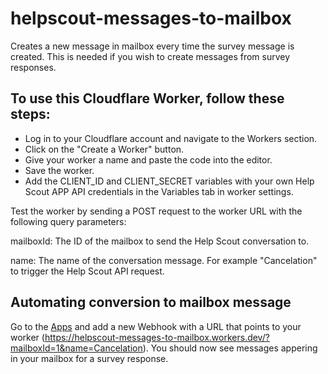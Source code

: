 # helpscout-messages-to-mailbox
Creates a new message in mailbox every time the survey message is created. This is needed if you wish to create messages from survey responses.

## To use this Cloudflare Worker, follow these steps:

- Log in to your Cloudflare account and navigate to the Workers section.
- Click on the "Create a Worker" button.
- Give your worker a name and paste the code into the editor.
- Save the worker.
- Add the CLIENT_ID and CLIENT_SECRET variables with your own Help Scout APP API credentials in the Variables tab in worker settings.

Test the worker by sending a POST request to the worker URL with the following query parameters:

mailboxId: The ID of the mailbox to send the Help Scout conversation to.

name: The name of the conversation message. For example "Cancelation" to trigger the Help Scout API request.

## Automating conversion to mailbox message

Go to the [Apps](https://secure.helpscout.net/apps/webhooks/) and add a new Webhook with a URL that points to your worker (https://helpscout-messages-to-mailbox.workers.dev/?mailboxId=1&name=Cancelation). You should now see messages appering in your mailbox for a survey response. 
